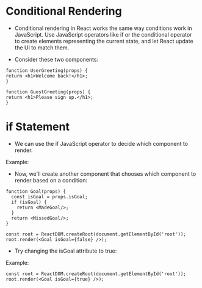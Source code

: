 # Conditional Rendering

- Conditional rendering in React works the same way conditions work in JavaScript. Use JavaScript operators like if or the conditional operator to create elements representing the current state, and let React update the UI to match them.

- Consider these two components:

```
function UserGreeting(props) {
return <h1>Welcome back!</h1>;
}
```

```
function GuestGreeting(props) {
return <h1>Please sign up.</h1>;
}
```

# if Statement

- We can use the if JavaScript operator to decide which component to render.

Example:

- Now, we'll create another component that chooses which component to render based on a condition:

```
function Goal(props) {
  const isGoal = props.isGoal;
  if (isGoal) {
    return <MadeGoal/>;
  }
  return <MissedGoal/>;
}

const root = ReactDOM.createRoot(document.getElementById('root'));
root.render(<Goal isGoal={false} />);
```

- Try changing the isGoal attribute to true:

Example:

```
const root = ReactDOM.createRoot(document.getElementById('root'));
root.render(<Goal isGoal={true} />);
```
